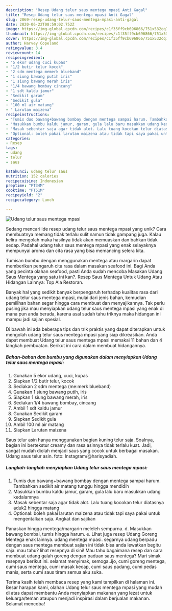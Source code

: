 ```yaml
---
description: "Resep Udang telur saus mentega mpasi Anti Gagal"
title: "Resep Udang telur saus mentega mpasi Anti Gagal"
slug: 2069-resep-udang-telur-saus-mentega-mpasi-anti-gagal
date: 2020-06-22T08:59:02.752Z
image: https://img-global.cpcdn.com/recipes/c1f35ff9cb696866/751x532cq70/udang-telur-saus-mentega-mpasi-foto-resep-utama.jpg
thumbnail: https://img-global.cpcdn.com/recipes/c1f35ff9cb696866/751x532cq70/udang-telur-saus-mentega-mpasi-foto-resep-utama.jpg
cover: https://img-global.cpcdn.com/recipes/c1f35ff9cb696866/751x532cq70/udang-telur-saus-mentega-mpasi-foto-resep-utama.jpg
author: Harvey Copeland
ratingvalue: 3.4
reviewcount: 14
recipeingredient:
- "5 ekor udang cuci kupas"
- "1/2 butir telur kocok"
- "2 sdm mentega memerk blueband"
- "1 siung bawang putih iris"
- "1 siung bawang merah iris"
- "1/4 bawang bombay cincang"
- "1 sdt kaldu jamur"
- "Sedikit garam"
- "Sedikit gula"
- "100 ml air matang"
- " Larutan maizena"
recipeinstructions:
- "Tumis duo bawang+bawang bombay dengan mentega sampai harum. Tambahkan sedikit air matang tunggu hingga mendidih"
- "Masukkan bumbu kaldu jamur, garam, gula lalu baru masukkan udang kedalamnya"
- "Masak sebentar saja agar tidak alot. Lalu tuang kocokan telur diatasnya aduk2 hingga matang"
- "Optional: boleh pakai larutan maizena atau tidak tapi saya pakai untuk mengentalkan saja. Angkat dan sajikan"
categories:
- Resep
tags:
- udang
- telur
- saus

katakunci: udang telur saus 
nutrition: 152 calories
recipecuisine: Indonesian
preptime: "PT34M"
cooktime: "PT51M"
recipeyield: "2"
recipecategory: Lunch

---
```



![Udang telur saus mentega mpasi](https://img-global.cpcdn.com/recipes/c1f35ff9cb696866/751x532cq70/udang-telur-saus-mentega-mpasi-foto-resep-utama.jpg)

Sedang mencari ide resep udang telur saus mentega mpasi yang unik? Cara membuatnya memang tidak terlalu sulit namun tidak gampang juga. Kalau keliru mengolah maka hasilnya tidak akan memuaskan dan bahkan tidak sedap. Padahal udang telur saus mentega mpasi yang enak selayaknya mempunyai aroma dan cita rasa yang bisa memancing selera kita.

Tumisan bumbu dengan menggunakan mentega atau margarin dapat memberikan pengaruh cita rasa dalam masakan seafood ini. Bagi Anda yang pecinta olahan seafood, pasti Anda sudah mencoba Masakan Udang Saus Mentega yang satu ini kan?. Resep Saus Mentega Untuk Udang Atau Hidangan Lainnya: Top Ala Restoran.

Banyak hal yang sedikit banyak berpengaruh terhadap kualitas rasa dari udang telur saus mentega mpasi, mulai dari jenis bahan, kemudian pemilihan bahan segar hingga cara membuat dan menyajikannya. Tak perlu pusing jika mau menyiapkan udang telur saus mentega mpasi yang enak di mana pun anda berada, karena asal sudah tahu triknya maka hidangan ini mampu jadi sajian spesial.


Di bawah ini ada beberapa tips dan trik praktis yang dapat diterapkan untuk mengolah udang telur saus mentega mpasi yang siap dikreasikan. Anda dapat membuat Udang telur saus mentega mpasi memakai 11 bahan dan 4 langkah pembuatan. Berikut ini cara dalam membuat hidangannya.

<!--inarticleads1-->

##### Bahan-bahan dan bumbu yang digunakan dalam menyiapkan Udang telur saus mentega mpasi:

1. Gunakan 5 ekor udang, cuci, kupas
1. Siapkan 1/2 butir telur, kocok
1. Sediakan 2 sdm mentega (me:merk blueband)
1. Gunakan 1 siung bawang putih, iris
1. Siapkan 1 siung bawang merah, iris
1. Sediakan 1/4 bawang bombay, cincang
1. Ambil 1 sdt kaldu jamur
1. Gunakan Sedikit garam
1. Siapkan Sedikit gula
1. Ambil 100 ml air matang
1. Siapkan  Larutan maizena


Saus telur asin hanya menggunakan bagian kuning telur saja. Soalnya, bagian ini bertekstur creamy dan rasa asinnya tidak terlalu kuat. Jadi, sangat mudah diolah menjadi saus yang cocok untuk berbagai masakan. Udang saus telur asin. foto: Instagram/@harisyadiah. 

<!--inarticleads2-->

##### Langkah-langkah menyiapkan Udang telur saus mentega mpasi:

1. Tumis duo bawang+bawang bombay dengan mentega sampai harum. Tambahkan sedikit air matang tunggu hingga mendidih
1. Masukkan bumbu kaldu jamur, garam, gula lalu baru masukkan udang kedalamnya
1. Masak sebentar saja agar tidak alot. Lalu tuang kocokan telur diatasnya aduk2 hingga matang
1. Optional: boleh pakai larutan maizena atau tidak tapi saya pakai untuk mengentalkan saja. Angkat dan sajikan


Panaskan hingga mentega/margarin meleleh sempurna. d. Masukkan bawang bombai, tumis hingga harum. e. Lihat juga resep Udang Goreng Mentega enak lainnya. udang mentega mpasi. segarnya udang berpadu dengan saus mentega membuat sajian ini tidak bisa anda lewatkan begitu saja. mau tahu? lihat resepnya di sini! Mau tahu bagaimana resep dan cara membuat udang galah goreng dengan paduan saus mentega? Mari simak resepnya berikut ini. selamat menyimak, semoga..ijo, cumi goreng mentega, cumi saus mentega, cumi masak kecap, cumi saus padang, cumi pedas manis, serta cumi saus tiram semua aku suka. 

Terima kasih telah membaca resep yang kami tampilkan di halaman ini. Besar harapan kami, olahan Udang telur saus mentega mpasi yang mudah di atas dapat membantu Anda menyiapkan makanan yang lezat untuk keluarga/teman ataupun menjadi inspirasi dalam berjualan makanan. Selamat mencoba!
